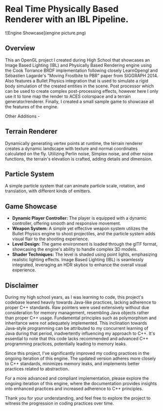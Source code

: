 # Real Time Physically Based Renderer with an IBL Pipeline. 
![Engine Showcase](engine picture.png)
## Overview

This an OpenGL project I created during High School that showcases an Image Based Lighting (IBL) and Physically Based Rendering engine using the Cook Torrance BRDF implementation following closely LearnOpengl and Sébastien Lagarde's "Moving Frostbite to PBR" paper from SIGGRAPH 2014. Also features a Bullet Physics integration that is used to simulate a rigid body simulation of the created entities in the scene. Post processor which can be used to create complex post-processing effects, however here I only use it to tone map the render to ACES colorspace and a terrain generator/renderer.
Finally, I created a small sample game to showcase all the features of the engine.

Other Additions - 

## Terrain Renderer

Dynamically generating vertex points at runtime, the terrain renderer creates a dynamic landscape with texture and normal coordinates calculated on the fly. Utilizing Perlin noise, Simplex noise, and other noise functions, the terrain's elevation is crafted, adding details and dimension.

## Particle System 

A simple particle system that can animate particle scale, rotation, and translation, with different kinds of emitters.  

## Game Showcase

- **Dynamic Player Controller:** The player is equipped with a dynamic controller, offering smooth and responsive movement.
- **Weapon System:** A simple yet effective weapon system utilizes the Bullet Physics engine to shoot projectiles, and the particle system adds visual flair to the shooting experience.
- **Level Design:** The game environment is loaded through the glTF format, showcasing the engine's ability to handle complex 3D models.
- **Shader Techniques:** The level is shaded using point lights, emphasizing realistic lighting effects. Image Based Lighting (IBL) is seamlessly integrated, leveraging an HDR skybox to enhance the overall visual experience.


## Disclaimer

During my high school years, as I was learning to code, this project's codebase leaned heavily towards Java-like practices, lacking adherence to proper C++ standards. Raw pointers were used extensively without due consideration for memory management, resembling Java objects rather than proper C++ usage. Fundamental principles such as polymorphism and inheritance were not adequately implemented.
This inclination towards Java-style programming can be attributed to my concurrent learning of Java during that period, inadvertently influencing my approach to C++.
It's essential to note that this code lacks recommended and advanced C++ programming practices, potentially leading to memory leaks.

Since this project, I've significantly improved my coding practices in the ongoing iteration of this engine. The updated version adheres more closely to C++ standards, minimizes memory leaks, and implements better practices related to abstraction.

For a more advanced and compliant implementation, please explore the ongoing iteration of this engine, where the documentation provides insights into enhanced practices and increased adherence to C++ principles.

Thank you for your understanding, and feel free to explore the project to witness the progression in coding practices over time.
